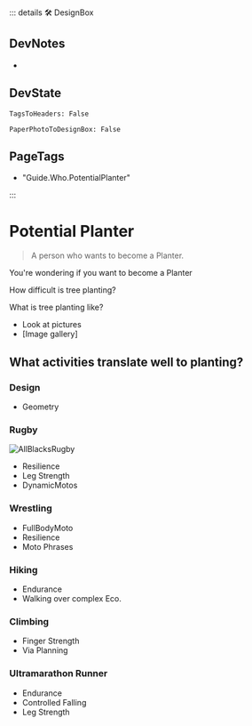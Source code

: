 ::: details 🛠 <dev>DesignBox</dev>

## DevNotes

-

## DevState

`TagsToHeaders: False`

`PaperPhotoToDesignBox: False`

<h2>PageTags</h2>

- "Guide.Who.PotentialPlanter"

:::

# Potential Planter

> A person who wants to become a Planter.

You're wondering if you want to become a Planter

How difficult is tree planting?

What is tree planting like?

- Look at pictures
- [Image gallery]

## What activities translate well to planting?

### Design

- Geometry

### Rugby

![AllBlacksRugby](/guide/AllBlacksRugby.jpg)

- Resilience
- Leg Strength
- DynamicMotos

### Wrestling

- FullBodyMoto
- Resilience
- Moto Phrases

### Hiking

- Endurance
- Walking over complex Eco.

### Climbing

- Finger Strength
- Via Planning

### Ultramarathon Runner

- Endurance
- Controlled Falling
- Leg Strength
